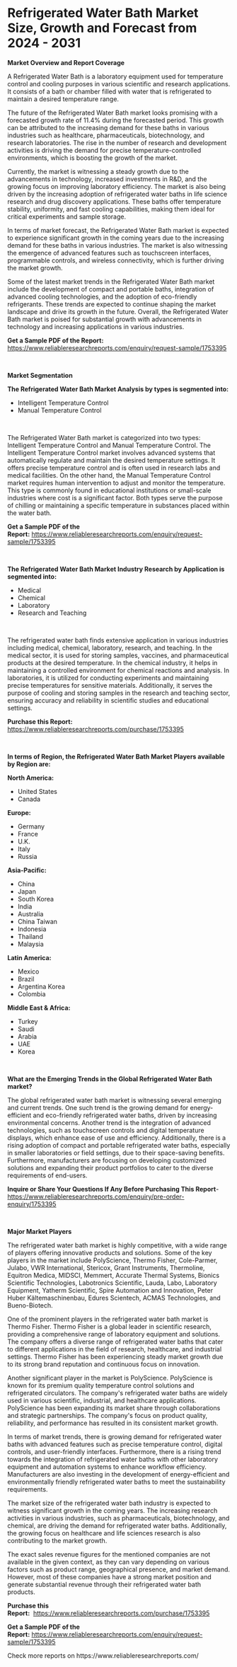 <p><h1>Refrigerated Water Bath Market Size, Growth and Forecast from 2024 - 2031</h1></p><p><strong>Market Overview and Report Coverage</strong></p>
<p><p>A Refrigerated Water Bath is a laboratory equipment used for temperature control and cooling purposes in various scientific and research applications. It consists of a bath or chamber filled with water that is refrigerated to maintain a desired temperature range.</p><p>The future of the Refrigerated Water Bath market looks promising with a forecasted growth rate of 11.4% during the forecasted period. This growth can be attributed to the increasing demand for these baths in various industries such as healthcare, pharmaceuticals, biotechnology, and research laboratories. The rise in the number of research and development activities is driving the demand for precise temperature-controlled environments, which is boosting the growth of the market.</p><p>Currently, the market is witnessing a steady growth due to the advancements in technology, increased investments in R&D, and the growing focus on improving laboratory efficiency. The market is also being driven by the increasing adoption of refrigerated water baths in life science research and drug discovery applications. These baths offer temperature stability, uniformity, and fast cooling capabilities, making them ideal for critical experiments and sample storage.</p><p>In terms of market forecast, the Refrigerated Water Bath market is expected to experience significant growth in the coming years due to the increasing demand for these baths in various industries. The market is also witnessing the emergence of advanced features such as touchscreen interfaces, programmable controls, and wireless connectivity, which is further driving the market growth.</p><p>Some of the latest market trends in the Refrigerated Water Bath market include the development of compact and portable baths, integration of advanced cooling technologies, and the adoption of eco-friendly refrigerants. These trends are expected to continue shaping the market landscape and drive its growth in the future. Overall, the Refrigerated Water Bath market is poised for substantial growth with advancements in technology and increasing applications in various industries.</p></p>
<p><strong>Get a Sample PDF of the Report:</strong> <a href="https://www.reliableresearchreports.com/enquiry/request-sample/1753395">https://www.reliableresearchreports.com/enquiry/request-sample/1753395</a></p>
<p>&nbsp;</p>
<p><strong>Market Segmentation</strong></p>
<p><strong>The Refrigerated Water Bath Market Analysis by types is segmented into:</strong></p>
<p><ul><li>Intelligent Temperature Control</li><li>Manual Temperature Control</li></ul></p>
<p>&nbsp;</p>
<p><p>The Refrigerated Water Bath market is categorized into two types: Intelligent Temperature Control and Manual Temperature Control. The Intelligent Temperature Control market involves advanced systems that automatically regulate and maintain the desired temperature settings. It offers precise temperature control and is often used in research labs and medical facilities. On the other hand, the Manual Temperature Control market requires human intervention to adjust and monitor the temperature. This type is commonly found in educational institutions or small-scale industries where cost is a significant factor. Both types serve the purpose of chilling or maintaining a specific temperature in substances placed within the water bath.</p></p>
<p><strong>Get a Sample PDF of the Report:</strong>&nbsp;<a href="https://www.reliableresearchreports.com/enquiry/request-sample/1753395">https://www.reliableresearchreports.com/enquiry/request-sample/1753395</a></p>
<p>&nbsp;</p>
<p><strong>The Refrigerated Water Bath Market Industry Research by Application is segmented into:</strong></p>
<p><ul><li>Medical</li><li>Chemical</li><li>Laboratory</li><li>Research and Teaching</li></ul></p>
<p>&nbsp;</p>
<p><p>The refrigerated water bath finds extensive application in various industries including medical, chemical, laboratory, research, and teaching. In the medical sector, it is used for storing samples, vaccines, and pharmaceutical products at the desired temperature. In the chemical industry, it helps in maintaining a controlled environment for chemical reactions and analysis. In laboratories, it is utilized for conducting experiments and maintaining precise temperatures for sensitive materials. Additionally, it serves the purpose of cooling and storing samples in the research and teaching sector, ensuring accuracy and reliability in scientific studies and educational settings.</p></p>
<p><strong>Purchase this Report:</strong>&nbsp; <a href="https://www.reliableresearchreports.com/purchase/1753395">https://www.reliableresearchreports.com/purchase/1753395</a></p>
<p>&nbsp;</p>
<p><strong>In terms of Region, the Refrigerated Water Bath Market Players available by Region are:</strong></p>
<p>
    <p> <strong> North America: </strong>
        <ul>
            <li>United States</li>
            <li>Canada</li>
        </ul>
        </p> 
    <p> <strong> Europe: </strong>
        <ul>
            <li>Germany</li>
            <li>France</li>
            <li>U.K.</li>
            <li>Italy</li>
            <li>Russia</li>
        </ul>
        </p> 
    <p> <strong> Asia-Pacific: </strong>
        <ul>
            <li>China</li>
            <li>Japan</li>
            <li>South Korea</li>
            <li>India</li>
            <li>Australia</li>
            <li>China Taiwan</li>
            <li>Indonesia</li>
            <li>Thailand</li>
            <li>Malaysia</li>
        </ul>
        </p> 
    <p> <strong> Latin America: </strong>
        <ul>
            <li>Mexico</li>
            <li>Brazil</li>
            <li>Argentina Korea</li>
            <li>Colombia</li>
        </ul>
        </p> 
    <p> <strong> Middle East & Africa: </strong>
        <ul>
            <li>Turkey</li>
            <li>Saudi</li>
            <li>Arabia</li>
            <li>UAE</li>
            <li>Korea</li>
        </ul>
    </p>
    </p>
<p>&nbsp;</p>
<p><strong>What are the Emerging Trends in the Global Refrigerated Water Bath market?</strong></p>
<p><p>The global refrigerated water bath market is witnessing several emerging and current trends. One such trend is the growing demand for energy-efficient and eco-friendly refrigerated water baths, driven by increasing environmental concerns. Another trend is the integration of advanced technologies, such as touchscreen controls and digital temperature displays, which enhance ease of use and efficiency. Additionally, there is a rising adoption of compact and portable refrigerated water baths, especially in smaller laboratories or field settings, due to their space-saving benefits. Furthermore, manufacturers are focusing on developing customized solutions and expanding their product portfolios to cater to the diverse requirements of end-users.</p></p>
<p><strong>Inquire or Share Your Questions If Any Before Purchasing This Report</strong>- <a href="https://www.reliableresearchreports.com/enquiry/pre-order-enquiry/1753395">https://www.reliableresearchreports.com/enquiry/pre-order-enquiry/1753395</a></p>
<p>&nbsp;</p>
<p><strong>Major Market Players</strong></p>
<p><p>The refrigerated water bath market is highly competitive, with a wide range of players offering innovative products and solutions. Some of the key players in the market include PolyScience, Thermo Fisher, Cole-Parmer, Julabo, VWR International, Stericox, Grant Instruments, Thermoline, Equitron Medica, MIDSCI, Memmert, Accurate Thermal Systems, Bionics Scientific Technologies, Labotronics Scientific, Lauda, Labo, Laboratory Equipment, Yatherm Scientific, Spire Automation and Innovation, Peter Huber Kältemaschinenbau, Edures Scientech, ACMAS Technologies, and Bueno-Biotech.</p><p>One of the prominent players in the refrigerated water bath market is Thermo Fisher. Thermo Fisher is a global leader in scientific research, providing a comprehensive range of laboratory equipment and solutions. The company offers a diverse range of refrigerated water baths that cater to different applications in the field of research, healthcare, and industrial settings. Thermo Fisher has been experiencing steady market growth due to its strong brand reputation and continuous focus on innovation.</p><p>Another significant player in the market is PolyScience. PolyScience is known for its premium quality temperature control solutions and refrigerated circulators. The company's refrigerated water baths are widely used in various scientific, industrial, and healthcare applications. PolyScience has been expanding its market share through collaborations and strategic partnerships. The company's focus on product quality, reliability, and performance has resulted in its consistent market growth.</p><p>In terms of market trends, there is growing demand for refrigerated water baths with advanced features such as precise temperature control, digital controls, and user-friendly interfaces. Furthermore, there is a rising trend towards the integration of refrigerated water baths with other laboratory equipment and automation systems to enhance workflow efficiency. Manufacturers are also investing in the development of energy-efficient and environmentally friendly refrigerated water baths to meet the sustainability requirements.</p><p>The market size of the refrigerated water bath industry is expected to witness significant growth in the coming years. The increasing research activities in various industries, such as pharmaceuticals, biotechnology, and chemical, are driving the demand for refrigerated water baths. Additionally, the growing focus on healthcare and life sciences research is also contributing to the market growth.</p><p>The exact sales revenue figures for the mentioned companies are not available in the given context, as they can vary depending on various factors such as product range, geographical presence, and market demand. However, most of these companies have a strong market position and generate substantial revenue through their refrigerated water bath products.</p></p>
<p><strong>Purchase this Report:</strong>&nbsp;&nbsp;<a href="https://www.reliableresearchreports.com/purchase/1753395">https://www.reliableresearchreports.com/purchase/1753395</a></p>
<p></p>
<p><strong>Get a Sample PDF of the Report:</strong>&nbsp;<a href="https://www.reliableresearchreports.com/enquiry/request-sample/1753395">https://www.reliableresearchreports.com/enquiry/request-sample/1753395</a></p>
<p>Check more reports on https://www.reliableresearchreports.com/</p>